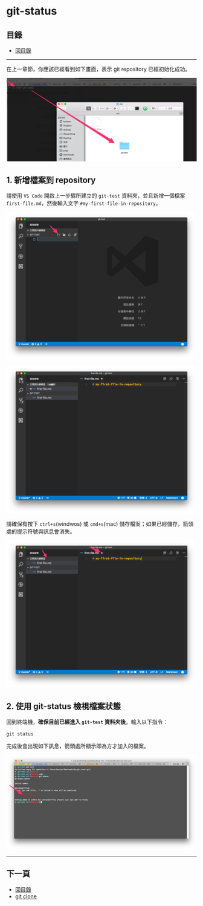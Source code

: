 # git-status

## 目錄
- [回目錄](../SUMMARY.md)

***

在上一章節，你應該已經看到如下畫面，表示 git repository 已經初始化成功。

![](../img/git-init-2.png)

## 1. 新增檔案到 repository

請使用 `VS Code` 開啟上一步驟所建立的 `git-test` 資料夾，並且新增一個檔案 `first-file.md`，然後輸入文字 `#my-first-file-in-repository`。

![](../img/git-status-4.png)

![](../img/git-status-1.png)

請確保有按下 `ctrl+s`(windwos) 或 `cmd+s`(mac) 儲存檔案；如果已經儲存，箭頭處的提示符號與訊息會消失。

![](../img/git-status-2.png)

## 2. 使用 git-status 檢視檔案狀態

回到終端機，__確保目前已經進入 `git-test` 資料夾後__，輸入以下指令：

```
git status
```

完成後會出現如下訊息，箭頭處所顯示即為方才加入的檔案。

![](../img/git-status-3.png)






***

## 下一頁
- [回目錄](../SUMMARY.md)
- [git clone](../git-clone/index.md)
